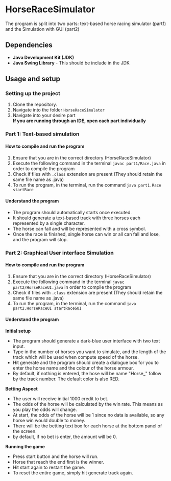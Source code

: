 # HorseRaceSimulator
The program is split into two parts: text-based horse racing simulator (part1) 
and the Simulation with GUI (part2)

## Dependencies
- **Java Development Kit (JDK)**
- **Java Swing Library** - This should be include in the JDK


## Usage and setup

### Setting up the project
1. Clone the repository.
2. Navigate into the folder `HorseRaceSimulator`
3. Navigate into your desire part  
**If you are running through an IDE, open each part individually**

### Part 1: Text-based simulation
#### How to compile and run the program
1. Ensure that you are in the correct directory (HorseRaceSimulator)
2. Execute the following command in the terminal `javac part1/Race.java` in order to compile the program
3. Check if files with `.class` extension are present (They should retain the same file name as .java)
4. To run the program, in the terminal, run the command `java part1.Race startRace`

#### Understand the program
- The program should automatically starts once executed.
- It should generate a text-based track with three horses each represented by a single character.
- The horse can fall and will be represented with a cross symbol.
- Once the race is finished, single horse can win or all can fall and lose, and the program will stop. 

### Part 2: Graphical User interface Simulation
#### How to compile and run the program
1. Ensure that you are in the correct directory (HorseRaceSimulator)
2. Execute the following command in the terminal `javac part2/HorseRaceUI.java` in order to compile the program
3. Check if files with `.class` extension are present (They should retain the same file name as .java)
4. To run the program, in the terminal, run the command `java part2.HorseRaceUI startRaceGUI`

#### Understand the program
**Initial setup**
- The program should generate a dark-blue user interface with two text input.
- Type in the number of horses you want to simulate, and the length of the track which will be used when compute speed of the horse.
- Hit generate and the program should create a dialogue box for you to enter the horse name and the colour of the horse armour.
- By default, if nothing is entered, the hose will be name "Horse_" follow by the track number. The default color is also RED.

**Betting Aspect**
- The user will receive initial 1000 credit to bet.
- The odds of the horse will be calculated by the win rate. This means as you play the odds will change.
- At start, the odds of the horse will be 1 since no data is available, so any horse win would double to money.
- There will be the betting text box for each horse at the bottom panel of the screen.
- by default, if no bet is enter, the amount will be 0.

**Running the game**
- Press start button and the horse will run.
- Horse that reach the end first is the winner.
- Hit start again to restart the game.
- To reset the entire game, simply hit generate track again.